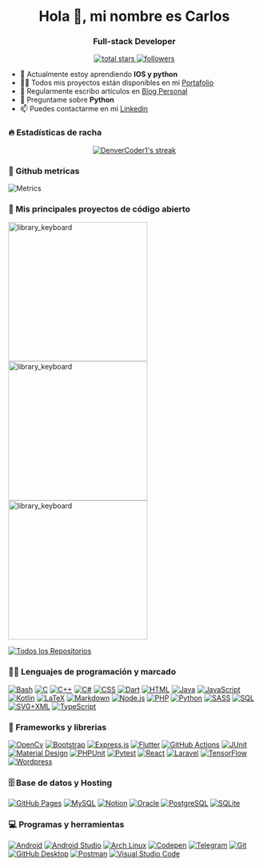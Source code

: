 <h1 align="center">Hola 👋, mi nombre es Carlos</h1>
<h3 align="center">Full-stack Developer</h3>

<!-- Social badges section -->
<!-- Badges with custom icons - https://github.com/DenverCoder1/custom-icon-badges -->
<!-- View counter - https://github.com/DenverCoder1/Simple-View-Counter -->
<p align="center">
  <!--a href="https://www.youtube.com/c/DevProTips?sub_confirmation=1">
    <img alt="youtube subscribers" title="Subscribe to my YouTube channel" src="https://custom-icon-badges.demolab.com/youtube/channel/subscribers/UCipSxT7a3rn81vGLw9lqRkg?color=%23E05D44&label=SUBSCRIBE&logo=video&logoColor=white&style=for-the-badge&labelColor=CE4630"/>
  </a> 
  <a-- href="https://www.youtube.com/c/DevProTips">
    <img alt="youtube views" title="YouTube views" src="https://custom-icon-badges.demolab.com/youtube/channel/views/UCipSxT7a3rn81vGLw9lqRkg?color=%23E1AD0E&logo=video&logoColor=white&style=for-the-badge&labelColor=C79600"/>
  </a--> 
  <a href="https://github.com/NearApps?tab=repositories&sort=stargazers">
    <img alt="total stars" title="Total stars on GitHub" src="https://custom-icon-badges.demolab.com/github/stars/NearApps?color=55960c&style=for-the-badge&labelColor=488207&logo=star"/>
  </a>
  <a href="https://github.com/NearApps?tab=followers">
    <img alt="followers" title="Follow me on Github" src="https://custom-icon-badges.demolab.com/github/followers/NearApps?color=236ad3&labelColor=1155ba&style=for-the-badge&logo=person-add&label=Follow&logoColor=white"/>
  </a>
</p>


- 🌱 Actualmente estoy aprendiendo **IOS y python**
- 👨‍💻 Todos mis proyectos están disponibles en mi [Portafolio](https://nearapps.github.io/portfolio/)
- 📝 Regularmente escribo artículos en [Blog Personal](https://nearapps.github.io/posts/)
- 💬 Preguntame sobre **Python**
- 📫 Puedes contactarme en mi [Linkedin](https://www.linkedin.com/in/juan-carlos-b241b8a4)


### 🔥 Estadísticas de racha
<!-- GitHub Readme Streak Stats - https://github.com/DenverCoder1/github-readme-streak-stats -->
<p align="center">
  <a href="https://github.com/DenverCoder1/github-readme-streak-stats">
    <img title="🔥 Get streak stats for your profile at git.io/streak-stats" alt="DenverCoder1's streak" src="https://streak-stats.demolab.com/?user=NearApps&theme=vue&hide_border=true"/>
  </a>
</p>

### 🔔 Github metricas
![Metrics](https://metrics.lecoq.io/NearApps?template=classic&repositories.forks=true&languages=1&people=1&fortune=1&base=header%2C%20activity%2C%20community%2C%20repositories%2C%20metadata&base.indepth=false&base.hireable=false&base.skip=false&languages=false&languages.limit=8&languages.threshold=0%25&languages.other=false&languages.colors=github&languages.sections=most-used&languages.indepth=false&languages.analysis.timeout=15&languages.categories=markup%2C%20programming&languages.recent.categories=markup%2C%20programming&languages.recent.load=300&languages.recent.days=14&people=false&people.limit=24&people.identicons=false&people.identicons.hide=false&people.size=28&people.types=followers%2C%20following&people.shuffle=false&fortune=false&config.timezone=America%2FMexico_City&config.twemoji=true)


<!-- Repo info cards - https://github.com/anuraghazra/github-readme-stats -->
<!-- Small repo cards (fork) - https://github.com/DenverCoder1/github-readme-stats -->
### 📘 Mis principales proyectos de código abierto
<p align="left">
    <a href="https://github.com/NearApps/library_keyboard">
        <img width="278" src="https://denvercoder1-github-readme-stats.vercel.app/api/pin/?username=NearApps&repo=library_keyboard&theme=vue&bg_color=00000&title_color=69bba6&hide_border=true&icon_color=6f777d&show_icons=true" alt="library_keyboard">
    </a>
    <a href="https://github.com/NearApps/library_keyboard">
        <img width="278" src="https://denvercoder1-github-readme-stats.vercel.app/api/pin/?username=NearApps&repo=library_keyboard&theme=vue&bg_color=00000&title_color=69bba6&hide_border=true&icon_color=6f777d&show_icons=true" alt="library_keyboard">
    </a>
    <a href="https://github.com/NearApps/library_keyboard">
        <img width="278" src="https://denvercoder1-github-readme-stats.vercel.app/api/pin/?username=NearApps&repo=library_keyboard&theme=vue&bg_color=00000&title_color=69bba6&hide_border=true&icon_color=6f777d&show_icons=true" alt="library_keyboard">
    </a>
</p>

<p align="left">
    <a href="https://github.com/NearApps?tab=repositories&sort=stargazers">
        <img alt="Todos los Repositorios" title="Todos los Repositorios" src="https://custom-icon-badges.demolab.com/badge/-Ver%20todos%20los%20repositorios-2671E5?style=for-the-badge&logoColor=white&logo=repo"/>
    </a>
</p>


<!-- Some badges are from https://github.com/Ileriayo/markdown-badges -->
### 👨‍💻 Lenguajes de programación y marcado
<p>
    <a href="https://github.com/search?q=user%3ADenverCoder1+language%3Abash"><img alt="Bash" src="https://img.shields.io/badge/Bash-121011.svg?logo=gnu-bash&logoColor=white"></a>
    <a href="https://github.com/search?q=user%3ADenverCoder1+language%3Ac"><img alt="C" src="https://custom-icon-badges.demolab.com/badge/C-03599C.svg?logo=c-in-hexagon&logoColor=white"></a>
    <a href="https://github.com/search?q=user%3ADenverCoder1+language%3Acpp"><img alt="C++" src="https://custom-icon-badges.demolab.com/badge/C++-9C033A.svg?logo=cpp2&logoColor=white"></a>
    <a href="https://github.com/search?q=user%3ADenverCoder1+language%3Acsharp"><img alt="C#" src="https://custom-icon-badges.demolab.com/badge/C%23-68217A.svg?logo=cs2&logoColor=white"></a>
    <a href="https://github.com/search?q=user%3ADenverCoder1+language%3Acss"><img alt="CSS" src="https://img.shields.io/badge/CSS-1572B6.svg?logo=css3&logoColor=white"></a>
    <a href="https://github.com/search?q=user%3ADenverCoder1+language%3Adart"><img alt="Dart" src="https://img.shields.io/badge/Dart-15A6C4.svg?logo=dart&logoColor=white"></a>
    <a href="https://github.com/search?q=user%3ADenverCoder1+language%3Ahtml"><img alt="HTML" src="https://img.shields.io/badge/HTML-E34F26.svg?logo=html5&logoColor=white"></a>
    <a href="https://github.com/search?q=user%3ADenverCoder1+language%3Ajava"><img alt="Java" src="https://custom-icon-badges.demolab.com/badge/Java-007396.svg?logo=java&logoColor=white"></a>
    <a href="https://github.com/search?q=user%3ADenverCoder1+language%3Ajavascript"><img alt="JavaScript" src="https://img.shields.io/badge/JavaScript-F7DF1E.svg?logo=javascript&logoColor=black"></a>
    <a href="https://github.com/search?q=user%3ADenverCoder1+language%3Akotlin"><img alt="Kotlin" src="https://img.shields.io/badge/Kotlin-0095D5.svg?logo=Kotlin&logoColor=white"></a>
    <a href="https://github.com/search?q=user%3ADenverCoder1+language%3Atex"><img alt="LaTeX" src="https://img.shields.io/badge/LaTeX-008080.svg?logo=LaTeX&logoColor=white"></a>
    <a href="https://github.com/search?q=user%3ADenverCoder1+language%3Amarkdown"><img alt="Markdown" src="https://img.shields.io/badge/Markdown-000000.svg?logo=markdown&logoColor=white"></a>
    <a href="https://github.com/search?q=user%3ADenverCoder1+language%3Ajavascript"><img alt="Node.js" src="https://img.shields.io/badge/Node.js-43853D.svg?logo=node.js&logoColor=white"></a>
    <a href="https://github.com/search?q=user%3ADenverCoder1+language%3Aphp"><img alt="PHP" src="https://img.shields.io/badge/PHP-777BB4.svg?logo=php&logoColor=white"></a>
    <a href="https://github.com/search?q=user%3ADenverCoder1+language%3Apython"><img alt="Python" src="https://img.shields.io/badge/Python-14354C.svg?logo=python&logoColor=white"></a>
    <a href="https://github.com/search?q=user%3ADenverCoder1+language%3Asass"><img alt="SASS" src="https://img.shields.io/badge/Sass-hotpink.svg?logo=SASS&logoColor=white"></a>
    <a href="https://github.com/search?q=user%3ADenverCoder1+language%3Asql"><img alt="SQL" src="https://custom-icon-badges.demolab.com/badge/SQL-025E8C.svg?logo=database&logoColor=white"></a>
    <a href="https://github.com/search?q=user%3ADenverCoder1+language%3Asvg"><img alt="SVG+XML" src="https://img.shields.io/badge/SVG%2BXML-e0982c.svg?logo=svg&logoColor=white"></a>
    <a href="https://github.com/search?q=user%3ADenverCoder1+language%3AtypeScript"><img alt="TypeScript" src="https://img.shields.io/badge/TypeScript-007ACC.svg?logo=typescript&logoColor=white"></a>
</p>

### 🧰 Frameworks y librerias
<p>
    <a href="#"><img alt="OpenCv" src="https://img.shields.io/badge/OpenCV-9C033A?logo=opencv&logoColor=white"></a>
    <a href="#"><img alt="Bootstrap" src="https://img.shields.io/badge/Bootstrap-7952B3.svg?logo=bootstrap&logoColor=white"></a>
    <a href="#"><img alt="Express.js" src="https://img.shields.io/badge/Express.js-404d59.svg?logo=express&logoColor=white"></a>
    <a href="#"><img alt="Flutter" src="https://img.shields.io/badge/Flutter-02569B.svg?logo=flutter&logoColor=white"></a>
    <a href="#"><img alt="GitHub Actions" src="https://img.shields.io/badge/GitHub%20Actions-2671E5.svg?logo=github%20actions&logoColor=white"></a>
    <a href="#"><img alt="JUnit" src="https://custom-icon-badges.demolab.com/badge/JUnit-25A162.svg?logo=check-circle&logoColor=white"></a>
    <a href="#"><img alt="Material Design" src="https://img.shields.io/badge/Material%20Design-0081CB.svg?logo=material-design&logoColor=white"></a>
    <a href="#"><img alt="PHPUnit" src="https://custom-icon-badges.demolab.com/badge/PHPUnit-366488.svg?logo=test-tube&logoColor=white"></a>
    <a href="#"><img alt="Pytest" src="https://img.shields.io/badge/Pytest-0A9EDC.svg?logo=pytest&logoColor=white"></a>
    <a href="#"><img alt="React" src="https://img.shields.io/badge/React-20232a.svg?logo=react&logoColor=%2361DAFB"></a>
    <a href="#"><img alt="Laravel" src ="https://img.shields.io/badge/Laravel-F00000.svg?logo=laravel&logoColor=white"></a>
    <a href="#"><img alt="TensorFlow" src="https://img.shields.io/badge/TensorFlow-FF6F00.svg?logo=TensorFlow&logoColor=white"></a>
    <a href="#"><img alt="Wordpress" src="https://img.shields.io/badge/Wordpress-21759B?logo=wordpress&logoColor=white"></a>
</p>

### 🗄️ Base de datos y Hosting
<p>
    <a href="#"><img alt="GitHub Pages" src="https://img.shields.io/badge/GitHub%20Pages-327FC7.svg?logo=github&logoColor=white"></a>
    <a href="#"><img alt="MySQL" src="https://img.shields.io/badge/MySQL-00f.svg?logo=mysql&logoColor=white"></a>
    <a href="#"><img alt="Notion" src="https://img.shields.io/badge/Notion-010101.svg?logo=notion&logoColor=white"></a>
    <a href="#"><img alt="Oracle" src ="https://img.shields.io/badge/Oracle-F00000.svg?logo=oracle&logoColor=white"></a>
    <a href="#"><img alt="PostgreSQL" src ="https://img.shields.io/badge/PostgreSQL-316192.svg?logo=postgresql&logoColor=white"></a>
    <a href="#"><img alt="SQLite" src ="https://img.shields.io/badge/SQLite-07405e.svg?logo=sqlite&logoColor=white"></a>
</p>

### 💻 Programas y herramientas
<p>
    <a href="#"><img alt="Android" src="https://img.shields.io/badge/Android-3DDC84?logo=android&logoColor=white"></a>
    <a href="#"><img alt="Android Studio" src="https://img.shields.io/badge/Android%20Studio-008678.svg?logo=android-studio&logoColor=white"></a>
    <a href="#"><img alt="Arch Linux" src="https://img.shields.io/badge/Arch%20Linux-1793D1.svg?logo=arch-linux&logoColor=white"></a>
    <a href="#"><img alt="Codepen" src="https://img.shields.io/badge/Codepen-000000.svg?logo=codepen&logoColor=white"></a>
    <a href="#"><img alt="Telegram" src="https://img.shields.io/badge/Telegram-5865F2.svg?logo=telegram&logoColor=white"></a>
    <a href="#"><img alt="Git" src="https://img.shields.io/badge/Git-F05033.svg?logo=git&logoColor=white"></a>
    <a href="#"><img alt="GitHub Desktop" src="https://img.shields.io/badge/GitHub%20Desktop-8034A9.svg?logo=github&logoColor=white"></a>
    <a href="#"><img alt="Postman" src="https://img.shields.io/badge/Postman-FF6C37?logo=postman&logoColor=white"></a>
    <a href="#"><img alt="Visual Studio Code" src="https://img.shields.io/badge/Visual%20Studio%20Code-0078d7.svg?logo=visual-studio-code&logoColor=white"></a>
</p>

<!-- https://github.com/anuraghazra/github-readme-stats -->
<!--## 📊 Github stats-->
<!--p align="left">
    <a href="https://github.com/anuraghazra/github-readme-stats">
        <img alt="NearApps's Github Stats" src="https://denvercoder1-github-readme-stats.vercel.app/api/?username=NearApps&show_icons=true&include_all_commits=true&count_private=true&theme=vue&hide_border=true&icon_color=F8D866" height="192px"/>
    </a>
    <a href="https://github.com/anuraghazra/github-readme-stats">
        <img alt="NearApps's Top Languages" src="https://github-readme-stats.vercel.app/api/top-langs/?username=NearApps&langs_count=8&layout=compact&theme=vue&hide_border=true&&hide=Jupyter%20Notebook" height="192px"/>
    </a>
</p-->

<!-- https://github.com/ashutosh00710/github-readme-activity-graph -->
<!--ahref="https://github.com/ashutosh00710/github-readme-activity-graph">
    <img alt="NearApps's Activity Graph" src="https://denvercoder1-activity-graph.herokuapp.com/graph/?username=NearApps&theme=gotham&hide_border=true" />
</a-->

